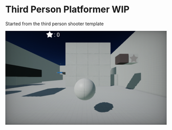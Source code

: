 # Third Person Platformer WIP

Started from the third person shooter template

<img src="Preview.png">
